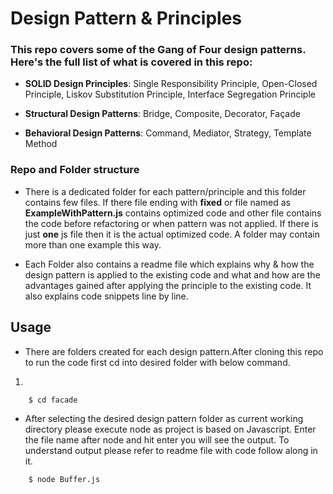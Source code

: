 # Design Pattern & Principles

### This repo covers some of the Gang of Four design patterns. Here's the full list of what is covered in this repo:

- **SOLID Design Principles**: Single Responsibility Principle, Open-Closed Principle, Liskov Substitution Principle, Interface Segregation Principle

- **Structural Design Patterns**: Bridge, Composite, Decorator, Façade

- **Behavioral Design Patterns**: Command, Mediator, Strategy, Template Method

### Repo and Folder structure

- There is a dedicated folder for each pattern/principle and this folder contains few files. If there file ending with **fixed** or file named as **ExampleWithPattern.js** contains optimized code and other file contains the code before refactoring or when pattern was not applied. If there is just **one** js file then it is the actual optimized code. A folder may contain more than one example this way.

- Each Folder also contains a readme file which explains why & how the design pattern is applied to the existing code and what and how are the advantages gained after applying the principle to the existing code. It also explains code snippets line by line.

## Usage

- There are folders created for each design pattern.After cloning this repo to run the code first cd into desired folder with below command.

1.

```
    $ cd facade
```

- After selecting the desired design pattern folder as current working directory please execute node as project is based on Javascript. Enter the file name after node and hit enter you will see the output. To understand output please refer to readme file with code follow along in it.

```
    $ node Buffer.js
```
